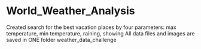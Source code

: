 # World_Weather_Analysis

Created search for the best vacation places by four parameters: max temperature, min temperature, raining, showing
All data files and images are saved in ONE folder weather_data_challenge
